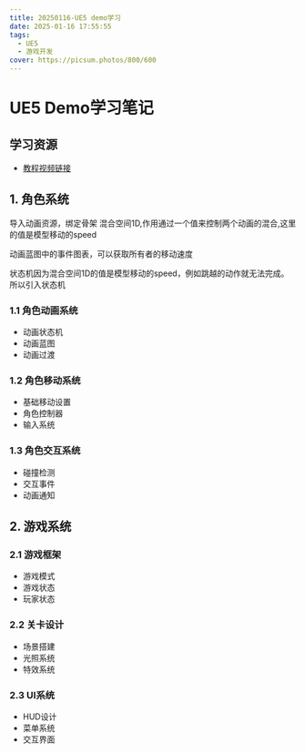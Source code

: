 ```yaml
---
title: 20250116-UE5 demo学习
date: 2025-01-16 17:55:55
tags:
  - UE5
  - 游戏开发
cover: https://picsum.photos/800/600
---
```


# UE5 Demo学习笔记

## 学习资源
- [教程视频链接](https://www.bilibili.com/video/BV1EN6nYaEZp?spm_id_from=333.788.videopod.sections&vd_source=c41c590d451803fc1f5905563f54cbb3)

## 1. 角色系统
导入动画资源，绑定骨架
混合空间1D,作用通过一个值来控制两个动画的混合,这里的值是模型移动的speed

动画蓝图中的事件图表，可以获取所有者的移动速度

状态机因为混合空间1D的值是模型移动的speed，例如跳越的动作就无法完成。所以引入状态机
### 1.1 角色动画系统
- 动画状态机
- 动画蓝图
- 动画过渡

### 1.2 角色移动系统
- 基础移动设置
- 角色控制器
- 输入系统

### 1.3 角色交互系统
- 碰撞检测
- 交互事件
- 动画通知

## 2. 游戏系统

### 2.1 游戏框架
- 游戏模式
- 游戏状态
- 玩家状态

### 2.2 关卡设计
- 场景搭建
- 光照系统
- 特效系统

### 2.3 UI系统
- HUD设计
- 菜单系统
- 交互界面